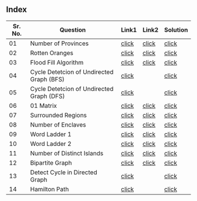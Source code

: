 ## Index 

Sr. No. | Question|Link1 | Link2 | Solution
---|---|---|---|---
01 | Number of Provinces | [click](https://practice.geeksforgeeks.org/problems/number-of-provinces/1?utm_source=youtube&utm_medium=collab_striver_ytdescription&utm_campaign=number_of_provinces) | [click](https://leetcode.com/problems/number-of-provinces/) | [click](./Solutions/NumberOfProvinces.java)
02 | Rotten Oranges | [click](https://practice.geeksforgeeks.org/problems/rotten-oranges2536/1?utm_source=youtube&utm_medium=collab_striver_ytdescription&utm_campaign=rotten_oranges) | [click](https://leetcode.com/problems/rotting-oranges/) | [click](./Solutions/RottenOranges.java)
03 | Flood Fill Algorithm | [click](https://practice.geeksforgeeks.org/problems/flood-fill-algorithm1856/1?utm_source=youtube&utm_medium=collab_striver_ytdescription&utm_campaign=flood-fill-algorithm) | [click](https://leetcode.com/problems/flood-fill/) | [click](./Solutions/FloodFillAlgorithm.java)
04 | Cycle Detetcion of Undirected Graph (BFS) | [click](https://practice.geeksforgeeks.org/problems/detect-cycle-in-an-undirected-graph/1?utm_source=youtube&utm_medium=collab_striver_ytdescription&utm_campaign=detect-cycle-in-an-undirected-graph) | |[click](./Solutions/CycleDetectionOfUndirectedGraphUsingBFS.java) 
05 | Cycle Detetcion of Undirected Graph (DFS) | [click](https://practice.geeksforgeeks.org/problems/detect-cycle-in-an-undirected-graph/1?utm_source=youtube&utm_medium=collab_striver_ytdescription&utm_campaign=detect-cycle-in-an-undirected-graph) | |[click](./Solutions/CycleDetectionOfUndirectedGraphUsingDFS.java)
06 | 01 Matrix | [click](https://practice.geeksforgeeks.org/problems/distance-of-nearest-cell-having-1-1587115620/1) | [click](https://leetcode.com/problems/01-matrix/) | [click](./Solutions/01Matrix.java)
07 | Surrounded Regions | [click](https://practice.geeksforgeeks.org/problems/replace-os-with-xs0052/1?utm_source=youtube&utm_medium=collab_striver_ytdescription&utm_campaign=replace-os-with-xs) | [click](https://leetcode.com/problems/surrounded-regions/) | [click](./Solutions/SurroundedRegions.java)
08 | Number of Enclaves| [click](https://practice.geeksforgeeks.org/problems/number-of-enclaves/1) | [click](https://leetcode.com/problems/number-of-enclaves/) | [click](./Solutions/NumberOfEnclaves.java)
09 | Word Ladder 1 | [click](https://practice.geeksforgeeks.org/problems/word-ladder/1) | [click](https://leetcode.com/problems/word-ladder/) | [click](./Solutions/WordLadder1.java)
10 | Word Ladder 2 | [click](https://practice.geeksforgeeks.org/problems/word-ladder-ii/1) | [click](https://leetcode.com/problems/word-ladder-ii/) | [click](./Solutions/WordLadder2.java)
11 | Number of Distinct Islands| [click](https://practice.geeksforgeeks.org/problems/number-of-distinct-islands/1) | [click](https://leetcode.com/problems/number-of-distinct-islands-ii/) | [click](./Solutions/NumberOfDifferentIslands.java)
12 | Bipartite Graph | [click](https://practice.geeksforgeeks.org/problems/bipartite-graph/1) | [click](https://leetcode.com/problems/is-graph-bipartite/) | [click](./Solutions/BipartiteGraph.java)
13 | Detect Cycle in Directed Graph | [click](https://practice.geeksforgeeks.org/problems/detect-cycle-in-a-directed-graph/1) || [click](./Solutions/DetectCycleInDirectedGraph.java)
14 | Hamilton Path | [click](https://practice.geeksforgeeks.org/problems/hamiltonian-path2522/1)| | [click](./Solutions/HamiltonPath.java)